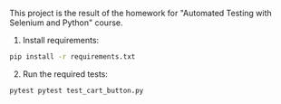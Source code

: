 This project is the result of the homework for "Automated Testing with Selenium and Python" course.

1. Install requirements:

```bash
pip install -r requirements.txt
```

2. Run the required tests:

```bash
pytest pytest test_cart_button.py
```



